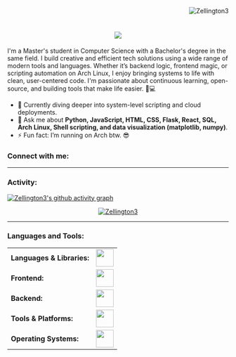 <link rel="stylesheet" type='text/css' href="https://cdn.jsdelivr.net/gh/devicons/devicon@latest/devicon.min.css" />

<p align="right"> <img src="https://komarev.com/ghpvc/?username=Zellington3&label=Profile%20views&color=0e75b6&style=flat" alt="Zellington3" /> </p>

<h1 align="center">
  <a href="https://github.com/DenverCoder1/readme-typing-svg">
    <img src="https://readme-typing-svg.herokuapp.com/?font=Righteous&size=45¢er=true&vCenter=true&width=600&height=80&duration=4000&color=C71585&lines=Hello+%F0%9F%8C%8E!;+I'm+Zach+Ellington!" />
  </a>
</h1>

I'm a Master's student in Computer Science with a Bachelor's degree in the same field. I build creative and efficient tech solutions using a wide range of modern tools and languages. Whether it’s backend logic, frontend magic, or scripting automation on Arch Linux, I enjoy bringing systems to life with clean, user-centered code. I'm passionate about continuous learning, open-source, and building tools that make life easier. 🧠💻

- 🌱 Currently diving deeper into system-level scripting and cloud deployments.
- 💬 Ask me about **Python, JavaScript, HTML, CSS, Flask, React, SQL, Arch Linux, Shell scripting, and data visualization (matplotlib, numpy)**.
- ⚡ Fun fact: I’m running on Arch btw. 😎

<h3 align="left">Connect with me:</h3>
<p align="left">
</p>



------
<h3 align="left">Activity:</h3>

[![Zellington3's github activity graph](https://github-readme-activity-graph.vercel.app/graph?username=Zellington3&bg_color=100f0f&color=4c5e9e&line=4c569e&point=403e41&area=true&hide_border=true)](https://github.com/ashutosh00710/github-readme-activity-graph)

<p align="center">
  <a href="https://github.com/Zellington3">
    <img src="https://github-readme-streak-stats.herokuapp.com/?user=Zellington3&&theme=tokyonight" alt="Zellington3" />
  </a>
</p>

------
<h3 align="left">Languages and Tools:</h3>
<table>
    <tr>
        <td style="font-weight: bold;">Languages & Libraries:</td>
        <td><img height="40" src="https://skillicons.dev/icons?i=python,js,html,css,shell,sql,numpy,matplotlib"/></td>
    </tr>
    <tr>
        <td style="font-weight: bold;">Frontend:</td>
        <td><img height="40" src="https://skillicons.dev/icons?i=react,bootstrap,threejs"/></td>
    </tr>
    <tr>
        <td style="font-weight: bold;">Backend:</td>
        <td><img height="40" src="https://skillicons.dev/icons?i=flask,nodejs"/></td>
    </tr>
    <tr>
        <td style="font-weight: bold;">Tools & Platforms:</td>
        <td><img height="40" src="https://skillicons.dev/icons?i=linux,bash,github,shopify,vscode"/></td>
    </tr>
    <tr>
        <td style="font-weight: bold;">Operating Systems:</td>
        <td><img height="40" src="https://skillicons.dev/icons?i=archlinux,ubuntu,windows"/></td>
    </tr>
</table>
